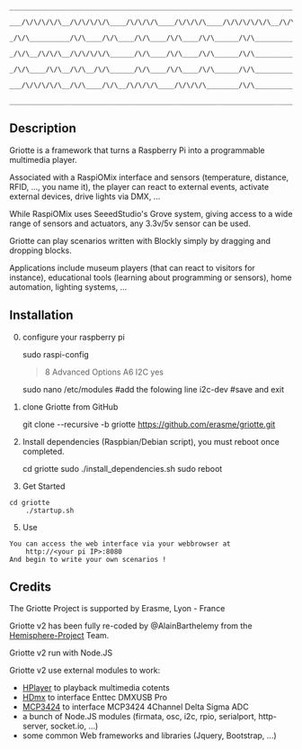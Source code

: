 ```
       ______________________________________________________________________________________________
      ___/\/\/\/\/\__/\/\/\/\/\____/\/\/\/\____/\/\/\/\____/\/\/\/\/\/\__/\/\/\/\/\/\__/\/\/\/\/\/\_
     _/\/\__________/\/\____/\/\____/\/\____/\/\____/\/\______/\/\__________/\/\______/\___________
    _/\/\__/\/\/\__/\/\/\/\/\______/\/\____/\/\____/\/\______/\/\__________/\/\______/\/\/\/\/\___  
   _/\/\____/\/\__/\/\__/\/\______/\/\____/\/\____/\/\______/\/\__________/\/\______/\/\_________
  ___/\/\/\/\/\__/\/\____/\/\__/\/\/\/\____/\/\/\/\________/\/\__________/\/\______/\/\/\/\/\/\_
 ______________________________________________________________________________________________  

```


Description
-------------

Griotte is a framework that turns a Raspberry Pi into a programmable multimedia player.

Associated with a RaspiOMix interface and sensors (temperature, distance, RFID, ..., you name it), the player can react to external events, activate external devices, drive lights via DMX, ...

While RaspiOMix uses SeeedStudio's Grove system, giving access to a wide range of sensors and actuators, any 3.3v/5v sensor can be used.

Griotte can play scenarios written with Blockly simply by dragging and dropping blocks.

Applications include museum players (that can react to visitors for instance), educational tools (learning about programming or sensors), home automation, lighting systems, ...


Installation
-------------

  0. configure your raspberry pi

		sudo raspi-config
		> 8 Advanced Options
		> A6 I2C
		> yes

		sudo nano /etc/modules
		#add the folowing line
		i2c-dev
		#save and exit

  1. clone Griotte from GitHub

		git clone --recursive -b griotte https://github.com/erasme/griotte.git

  3. Install dependencies (Raspbian/Debian script), you must reboot once completed.

		cd griotte
		sudo ./install_dependencies.sh
		sudo reboot

  4. Get Started

  	cd griotte
    	./startup.sh
    	
  5. Use
  	
	You can access the web interface via your webbrowser at
		http://<your pi IP>:8080
	And begin to write your own scenarios !


Credits
--------

The Griotte Project is supported by Erasme, Lyon - France

Griotte v2 has been fully re-coded by @AlainBarthelemy from the [Hemisphere-Project](https://github.com/Hemisphere-Project) Team.

Griotte v2 run with Node.JS

Griotte v2 use external modules to work:

- [HPlayer](https://github.com/Hemisphere-Project/HPlayer) to playback multimedia cotents
- [HDmx](https://github.com/Hemisphere-Project/HDmx) to interface Enttec DMXUSB Pro 
- [MCP3424](https://github.com/x3itsolutions/mcp3424) to interface MCP3424 4Channel Delta Sigma ADC 
- a bunch of Node.JS modules (firmata, osc, i2c, rpio, serialport, http-server, socket.io, ...)
- some common Web frameworks and libraries (Jquery, Bootstrap, ...)

